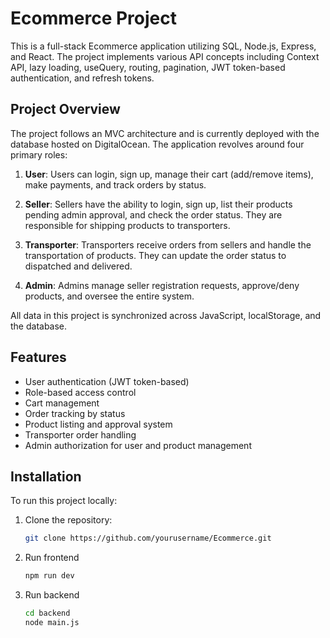 # Ecommerce Project

This is a full-stack Ecommerce application utilizing SQL, Node.js, Express, and React. The project implements various API concepts including Context API, lazy loading, useQuery, routing, pagination, JWT token-based authentication, and refresh tokens.

## Project Overview

The project follows an MVC architecture and is currently deployed with the database hosted on DigitalOcean. The application revolves around four primary roles:

1. **User**: Users can login, sign up, manage their cart (add/remove items), make payments, and track orders by status.

2. **Seller**: Sellers have the ability to login, sign up, list their products pending admin approval, and check the order status. They are responsible for shipping products to transporters.

3. **Transporter**: Transporters receive orders from sellers and handle the transportation of products. They can update the order status to dispatched and delivered.

4. **Admin**: Admins manage seller registration requests, approve/deny products, and oversee the entire system.

All data in this project is synchronized across JavaScript, localStorage, and the database.

## Features

- User authentication (JWT token-based)
- Role-based access control
- Cart management
- Order tracking by status
- Product listing and approval system
- Transporter order handling
- Admin authorization for user and product management

## Installation

To run this project locally:

1. Clone the repository:
   ```bash
   git clone https://github.com/yourusername/Ecommerce.git
   ```
2. Run frontend
   ```bash
   npm run dev
   ```
3. Run backend
   ```bash
   cd backend
   node main.js
   ```

```

```

